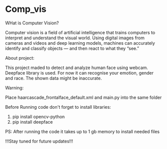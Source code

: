 # Comp_vis

WHat is Computer Vision?

Computer vision is a field of artificial intelligence that trains computers to interpret and understand the visual world. Using digital images from cameras and videos and deep learning models, machines can accurately identify and classify objects — and then react to what they “see.”



About project:

This project maded to detect and analyze human face using webcam. Deepface library is used. For now it can recognise your emotion, gender and race. The shown data might be inaccurate.



Warning:

Place haarcascade_frontalface_default.xml and main.py into the same folder



Before Running code don't forget to install libraries:
  1. pip install opencv-python
  2. pip install deepface



PS: After running the code it takes up to 1 gb memory to install needed files

!!!Stay tuned for future updates!!!
